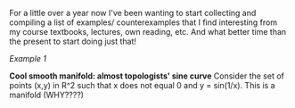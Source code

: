 For a little over a year now I've been wanting to start collecting and compiling a list of examples/ counterexamples that I find interesting from my course textbooks, lectures, own reading, etc. And what better time than the present to start doing just that!

*Example 1*

**Cool smooth manifold: almost topologists' sine curve** Consider the set of points (x,y) in R^2 such that x does not equal 0 and y = sin(1/x). This is a manifold (WHY????)




